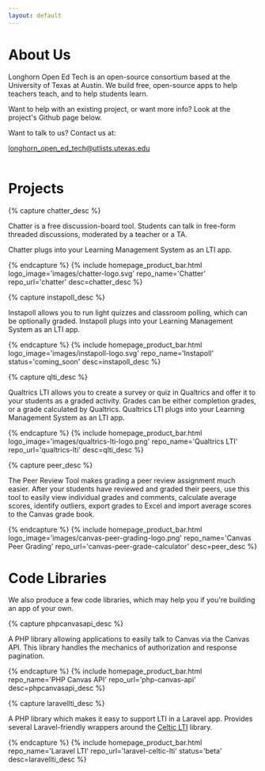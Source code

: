 ```yaml
---
layout: default
---
```


<link rel="stylesheet" href="https://cdnjs.cloudflare.com/ajax/libs/font-awesome/5.15.2/css/all.min.css" integrity="sha512-HK5fgLBL+xu6dm/Ii3z4xhlSUyZgTT9tuc/hSrtw6uzJOvgRr2a9jyxxT1ely+B+xFAmJKVSTbpM/CuL7qxO8w==" crossorigin="anonymous" />

# About Us

Longhorn Open Ed Tech is an open-source consortium based at the University of Texas at Austin.  We build free, open-source apps to help teachers teach, and to help students learn.

Want to help with an existing project, or want more info?  Look at the project's Github page below.

Want to talk to us?  Contact us at:
<div class="contact-links">
  <a class="icon-link" href="mailto:longhorn_open_ed_tech@utlists.utexas.edu">
    <div class="icon"><i class="fas fa-envelope"></i></div>
    <div>longhorn_open_ed_tech@utlists.utexas.edu</div>
  </a>
</div>
<br clear="all">

# Projects

{% capture chatter_desc %}
<p>Chatter is a free discussion-board tool.  Students can talk in free-form threaded discussions, moderated by a teacher or a TA.</p>
<p>Chatter plugs into your Learning Management System as an LTI app.</p>
{% endcapture %}
{% include homepage_product_bar.html
   logo_image='images/chatter-logo.svg'
   repo_name='Chatter'
   repo_url='chatter'
   desc=chatter_desc
%}

{% capture instapoll_desc %}
<p>Instapoll allows you to run light quizzes and classroom polling, which can be optionally graded.  Instapoll plugs into your Learning Management System as an LTI app.</p>
{% endcapture %}
{% include homepage_product_bar.html
   logo_image='images/instapoll-logo.svg'
   repo_name='Instapoll'
   status='coming_soon'
   desc=instapoll_desc
%}

{% capture qlti_desc %}
<p>Qualtrics LTI allows you to create a survey or quiz in Qualtrics and offer it to your students as a graded activity. Grades can be either completion grades, or a grade calculated by Qualtrics.  Qualtrics LTI plugs into your Learning Management System as an LTI app.</p>
{% endcapture %}
{% include homepage_product_bar.html
   logo_image='images/qualtrics-lti-logo.png'
   repo_name='Qualtrics LTI'
   repo_url='qualtrics-lti'
   desc=qlti_desc
%}

{% capture peer_desc %}
<p>The Peer Review Tool makes grading a peer review assignment much easier.  After your students have reviewed and graded their peers, use this tool to easily view individual grades and comments, calculate average scores, identify outliers, export grades to Excel and import average scores to the Canvas grade book.</p>
{% endcapture %}
{% include homepage_product_bar.html
   logo_image='images/canvas-peer-grading-logo.png'
   repo_name='Canvas Peer Grading'
   repo_url='canvas-peer-grade-calculator'
   desc=peer_desc
%}

<br clear="all">

# Code Libraries

We also produce a few code libraries, which may help you if you're building an app of your own.

{% capture phpcanvasapi_desc %}
<p>A PHP library allowing applications to easily talk to Canvas via the Canvas API.  This library handles the mechanics of authorization and response pagination.</p>
{% endcapture %}
{% include homepage_product_bar.html
   repo_name='PHP Canvas API'
   repo_url='php-canvas-api'
   desc=phpcanvasapi_desc
%}

{% capture laravellti_desc %}
<p>A PHP library which makes it easy to support LTI in a Laravel app.  Provides several Laravel-friendly wrappers around the <a href="https://github.com/celtic-project/LTI-PHP" target="blank">Celtic LTI</a> library.</p>
{% endcapture %}
{% include homepage_product_bar.html
   repo_name='Laravel LTI'
   repo_url='laravel-celtic-lti'
   status='beta'
   desc=laravellti_desc
%}
